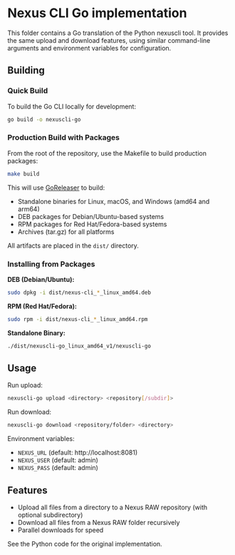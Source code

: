 # Nexus CLI Go implementation

This folder contains a Go translation of the Python nexuscli tool. It provides the same upload and download features, using similar command-line arguments and environment variables for configuration.

## Building

### Quick Build

To build the Go CLI locally for development:

```bash
go build -o nexuscli-go
```

### Production Build with Packages

From the root of the repository, use the Makefile to build production packages:

```bash
make build
```

This will use [GoReleaser](https://goreleaser.com) to build:
- Standalone binaries for Linux, macOS, and Windows (amd64 and arm64)
- DEB packages for Debian/Ubuntu-based systems
- RPM packages for Red Hat/Fedora-based systems
- Archives (tar.gz) for all platforms

All artifacts are placed in the `dist/` directory.

### Installing from Packages

**DEB (Debian/Ubuntu):**
```bash
sudo dpkg -i dist/nexus-cli_*_linux_amd64.deb
```

**RPM (Red Hat/Fedora):**
```bash
sudo rpm -i dist/nexus-cli_*_linux_amd64.rpm
```

**Standalone Binary:**
```bash
./dist/nexuscli-go_linux_amd64_v1/nexuscli-go
```

## Usage

Run upload:

```bash
nexuscli-go upload <directory> <repository[/subdir]>
```

Run download:

```bash
nexuscli-go download <repository/folder> <directory>
```

Environment variables:
- `NEXUS_URL` (default: http://localhost:8081)
- `NEXUS_USER` (default: admin)
- `NEXUS_PASS` (default: admin)

## Features
- Upload all files from a directory to a Nexus RAW repository (with optional subdirectory)
- Download all files from a Nexus RAW folder recursively
- Parallel downloads for speed

See the Python code for the original implementation.
